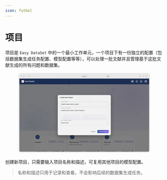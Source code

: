 ```yaml
---
icon: futbol
---
```


# 项目

项目是 `Easy DataSet` 中的一个最小工作单元，一个项目下有一份独立的配置（包括数据集生成任务配置、模型配置等等），可以处理一批文献并且管理基于这批文献生成的所有问题和数据集。

<figure><img src="../../.gitbook/assets/image (3) (1) (1) (1) (1) (1) (1).png" alt=""><figcaption></figcaption></figure>

创建新项目，只需要输入项目名称和描述，可复用其他项目的模型配置。

> 名称和描述只用于记录和查看，不会影响后续的数据集生成任务。
